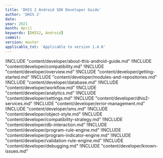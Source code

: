 ```yaml
---
title: 'DHIS 2 Android SDK Developer Guide'
author: 'DHIS 2'
date:
year: 2021
month: April
keywords: [DHIS2, Android]
commit:
version: master
applicable_txt: 'Applicable to version 1.4.0'
---
```

<!--DHIS2-SECTION-ID:index-->

!INCLUDE "content/developer/about-this-android-guide.md"
!INCLUDE "content/developer/compatibility.md"
!INCLUDE "content/developer/overview.md"
!INCLUDE "content/developer/getting-started.md"
!INCLUDE "content/developer/modules-and-repositories.md"
!INCLUDE "content/developer/database.md"
!INCLUDE "content/developer/workflow.md"
!INCLUDE "content/developer/analytics.md"
!INCLUDE "content/developer/settings.md"
!INCLUDE "content/developer/dhis2-services.md"
!INCLUDE "content/developer/error-management.md"
!INCLUDE "content/developer/sms.md"
!INCLUDE "content/developer/object-style.md"
!INCLUDE "content/developer/compatibility-strategy.md"
!INCLUDE "content/developer/db-interaction.md"
!INCLUDE "content/developer/program-rule-engine.md"
!INCLUDE "content/developer/program-indicator-engine.md"
!INCLUDE "content/developer/validation-rule-engine.md"
!INCLUDE "content/developer/debugging.md"
!INCLUDE "content/developer/known-issues.md"
